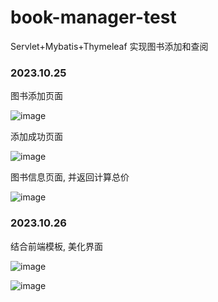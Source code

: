 # book-manager-test
Servlet+Mybatis+Thymeleaf  实现图书添加和查阅


### 2023.10.25

图书添加页面

![image](https://github.com/Royster1/servlet_book/assets/95138253/9d3c9cf3-12c3-43df-af3b-aab4b508633d)


添加成功页面

![image](https://github.com/Royster1/servlet_book/assets/95138253/144b7391-a409-4e93-a63c-f739fb0e73f5)


图书信息页面, 并返回计算总价

![image](https://github.com/Royster1/servlet_book/assets/95138253/fbb7fa31-fb5f-4563-be55-3566ed370bbf)

### 2023.10.26
结合前端模板, 美化界面

![image](https://github.com/Royster1/book-manager-test/assets/95138253/bf09f669-de4d-489e-a094-74fc535c9f01)


![image](https://github.com/Royster1/book-manager-test/assets/95138253/dfe8c3db-086b-47af-8c23-825343ecb508)
